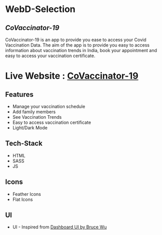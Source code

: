 # WebD-Selection

## _CoVaccinator-19_

CoVaccinator-19 is an app to provide you ease to access your Covid Vaccination Data. The aim of the app is to provide you easy to access information about vaccination trends in India, book your appointment and easy to access your vaccination certificate.

# Live Website : [CoVaccinator-19]

## Features

- Manage your vaccination schedule
- Add family members
- See Vaccination Trends
- Easy to access vaccination certificate
- Light/Dark Mode

## Tech-Stack

- HTML
- SASS
- JS

## Icons
- Feather Icons
- Flat Icons

## UI
- UI - Inspired from [Dashboard UI  by Bruce Wu ]

  [Dashboard UI  by Bruce Wu ]: <https://www.figma.com/community/file/877385370292468056/Dashboard>
   [CoVaccinator-19]: < https://manav1410.github.io/WebD-Selection/>
